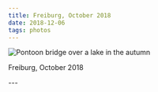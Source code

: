 ```yaml
---
title: Freiburg, October 2018
date: 2018-12-06
tags: photos
---
```

<p><img src="/assets/images/45758375092_a8d5aaedfa_o.jpg" alt="Pontoon bridge over a lake in the autumn"></p>
<p>Freiburg, October 2018</p>
---
